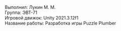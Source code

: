 Выполнил: Лукин М. М.  
Группа: ЭВТ-71  
Игровой движок: Unity 2021.3.12f1  
Название работы: Разработка игры Puzzle Plumber  
